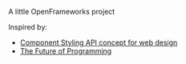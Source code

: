 A little OpenFrameworks project

Inspired by:
 - [Component Styling API concept for web design](http://mrmrs.cc/writing/2018/06/18/component-styling-api/)
 - [The Future of Programming](http://worrydream.com/dbx/)
